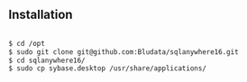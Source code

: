 ## Installation

```sh

$ cd /opt
$ sudo git clone git@github.com:Bludata/sqlanywhere16.git
$ cd sqlanywhere16/
$ sudo cp sybase.desktop /usr/share/applications/

```
